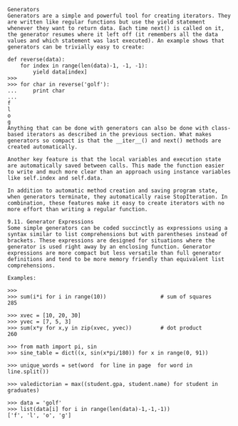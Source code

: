     Generators
    Generators are a simple and powerful tool for creating iterators. They are written like regular functions but use the yield statement whenever they want to return data. Each time next() is called on it, the generator resumes where it left off (it remembers all the data values and which statement was last executed). An example shows that generators can be trivially easy to create:
    
    def reverse(data):
        for index in range(len(data)-1, -1, -1):
            yield data[index]
    >>>
    >>> for char in reverse('golf'):
    ...     print char
    ...
    f
    l
    o
    g
    Anything that can be done with generators can also be done with class-based iterators as described in the previous section. What makes generators so compact is that the __iter__() and next() methods are created automatically.
    
    Another key feature is that the local variables and execution state are automatically saved between calls. This made the function easier to write and much more clear than an approach using instance variables like self.index and self.data.
    
    In addition to automatic method creation and saving program state, when generators terminate, they automatically raise StopIteration. In combination, these features make it easy to create iterators with no more effort than writing a regular function.
    
    9.11. Generator Expressions
    Some simple generators can be coded succinctly as expressions using a syntax similar to list comprehensions but with parentheses instead of brackets. These expressions are designed for situations where the generator is used right away by an enclosing function. Generator expressions are more compact but less versatile than full generator definitions and tend to be more memory friendly than equivalent list comprehensions.
    
    Examples:
    
    >>>
    >>> sum(i*i for i in range(10))                 # sum of squares
    285
    
    >>> xvec = [10, 20, 30]
    >>> yvec = [7, 5, 3]
    >>> sum(x*y for x,y in zip(xvec, yvec))         # dot product
    260
    
    >>> from math import pi, sin
    >>> sine_table = dict((x, sin(x*pi/180)) for x in range(0, 91))
    
    >>> unique_words = set(word  for line in page  for word in line.split())
    
    >>> valedictorian = max((student.gpa, student.name) for student in graduates)
    
    >>> data = 'golf'
    >>> list(data[i] for i in range(len(data)-1,-1,-1))
    ['f', 'l', 'o', 'g']